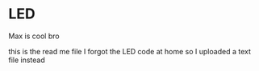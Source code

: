 # LED
Max is cool bro

this is the read me file
I forgot the LED code at home
so I uploaded a text file instead
